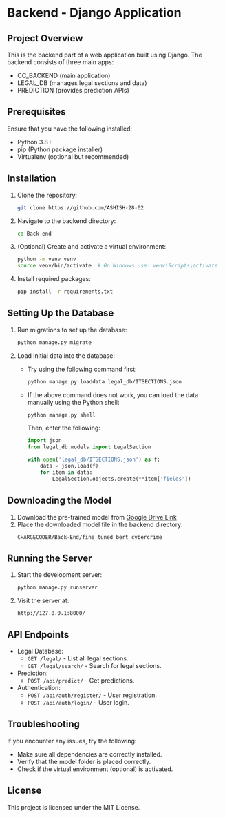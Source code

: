 # Backend - Django Application

## Project Overview
This is the backend part of a web application built using Django. The backend consists of three main apps:
- CC_BACKEND (main application)
- LEGAL_DB (manages legal sections and data)
- PREDICTION (provides prediction APIs)

## Prerequisites
Ensure that you have the following installed:
- Python 3.8+
- pip (Python package installer)
- Virtualenv (optional but recommended)

## Installation
1. Clone the repository:
   ```bash
   git clone https://github.com/ASHISH-28-02
   ```

2. Navigate to the backend directory:
   ```bash
   cd Back-end
   ```

3. (Optional) Create and activate a virtual environment:
   ```bash
   python -m venv venv
   source venv/bin/activate  # On Windows use: venv\Scripts\activate
   ```

4. Install required packages:
   ```bash
   pip install -r requirements.txt
   ```

## Setting Up the Database
1. Run migrations to set up the database:
   ```bash
   python manage.py migrate
   ```

2. Load initial data into the database:
   - Try using the following command first:
     ```bash
     python manage.py loaddata legal_db/ITSECTIONS.json
     ```
   - If the above command does not work, you can load the data manually using the Python shell:
     ```bash
     python manage.py shell
     ```
     Then, enter the following:
     ```python
     import json
     from legal_db.models import LegalSection
     
     with open('legal_db/ITSECTIONS.json') as f:
         data = json.load(f)
         for item in data:
             LegalSection.objects.create(**item['fields'])
     ```

## Downloading the Model
1. Download the pre-trained model from [Google Drive Link](https://drive.google.com/drive/folders/1w3nESh5E5Uh7q_tMbZYVyNiPfMAJhfEF?usp=drive_link) 
2. Place the downloaded model file in the backend directory:
   ```
   CHARGECODER/Back-End/fine_tuned_bert_cybercrime
   ```

## Running the Server
1. Start the development server:
   ```bash
   python manage.py runserver
   ```

2. Visit the server at:
   ```
   http://127.0.0.1:8000/
   ```

## API Endpoints
- Legal Database:
  - `GET /legal/` - List all legal sections.
  - `GET /legal/search/` - Search for legal sections.
- Prediction:
  - `POST /api/predict/` - Get predictions.
- Authentication:
  - `POST /api/auth/register/` - User registration.
  - `POST /api/auth/login/` - User login.

## Troubleshooting
If you encounter any issues, try the following:
- Make sure all dependencies are correctly installed.
- Verify that the model folder is placed correctly.
- Check if the virtual environment (optional) is activated.

## License
This project is licensed under the MIT License.


